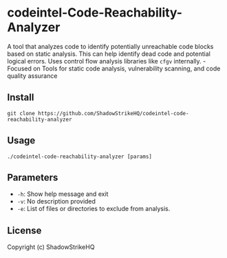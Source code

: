 # codeintel-Code-Reachability-Analyzer
A tool that analyzes code to identify potentially unreachable code blocks based on static analysis. This can help identify dead code and potential logical errors. Uses control flow analysis libraries like `cfgv` internally. - Focused on Tools for static code analysis, vulnerability scanning, and code quality assurance

## Install
`git clone https://github.com/ShadowStrikeHQ/codeintel-code-reachability-analyzer`

## Usage
`./codeintel-code-reachability-analyzer [params]`

## Parameters
- `-h`: Show help message and exit
- `-v`: No description provided
- `-e`: List of files or directories to exclude from analysis.

## License
Copyright (c) ShadowStrikeHQ
